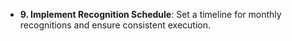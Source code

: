 - **9. Implement Recognition Schedule**: Set a timeline for monthly recognitions and ensure consistent execution.